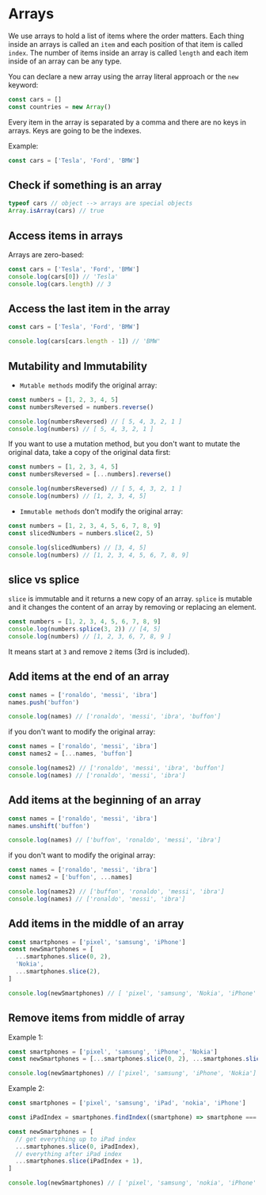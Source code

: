 # Arrays

We use arrays to hold a list of items where the order matters.
Each thing inside an arrays is called an `item` and each position of that item is called `index`.
The number of items inside an array is called `length` and each item inside of an array can be any type.

You can declare a new array using the array literal approach or the `new` keyword:

```js
const cars = []
const countries = new Array()
```

Every item in the array is separated by a comma and there are no keys in arrays. Keys are going to be the indexes.

Example:

```js
const cars = ['Tesla', 'Ford', 'BMW']
```

## Check if something is an array

```js
typeof cars // object --> arrays are special objects
Array.isArray(cars) // true
```

## Access items in arrays

Arrays are zero-based:

```js
const cars = ['Tesla', 'Ford', 'BMW']
console.log(cars[0]) // 'Tesla'
console.log(cars.length) // 3
```

## Access the last item in the array

```js
const cars = ['Tesla', 'Ford', 'BMW']

console.log(cars[cars.length - 1]) // 'BMW'
```

## Mutability and Immutability

- `Mutable methods` modify the original array:

```js
const numbers = [1, 2, 3, 4, 5]
const numbersReversed = numbers.reverse()

console.log(numbersReversed) // [ 5, 4, 3, 2, 1 ]
console.log(numbers) // [ 5, 4, 3, 2, 1 ]
```

If you want to use a mutation method, but you don't want to mutate the original data,
take a copy of the original data first:

```js
const numbers = [1, 2, 3, 4, 5]
const numbersReversed = [...numbers].reverse()

console.log(numbersReversed) // [ 5, 4, 3, 2, 1 ]
console.log(numbers) // [1, 2, 3, 4, 5]
```

- `Immutable methods` don't modify the original array:

```js
const numbers = [1, 2, 3, 4, 5, 6, 7, 8, 9]
const slicedNumbers = numbers.slice(2, 5)

console.log(slicedNumbers) // [3, 4, 5]
console.log(numbers) // [1, 2, 3, 4, 5, 6, 7, 8, 9]
```

## slice vs splice

`slice` is immutable and it returns a new copy of an array.
`splice` is mutable and it changes the content of an array by removing or replacing an element.

```js
const numbers = [1, 2, 3, 4, 5, 6, 7, 8, 9]
console.log(numbers.splice(3, 2)) // [4, 5]
console.log(numbers) // [1, 2, 3, 6, 7, 8, 9 ]
```

It means start at `3` and remove `2` items (3rd is included).

## Add items at the end of an array

```js
const names = ['ronaldo', 'messi', 'ibra']
names.push('buffon')

console.log(names) // ['ronaldo', 'messi', 'ibra', 'buffon']
```

if you don't want to modify the original array:

```js
const names = ['ronaldo', 'messi', 'ibra']
const names2 = [...names, 'buffon']

console.log(names2) // ['ronaldo', 'messi', 'ibra', 'buffon']
console.log(names) // ['ronaldo', 'messi', 'ibra']
```

## Add items at the beginning of an array

```js
const names = ['ronaldo', 'messi', 'ibra']
names.unshift('buffon')

console.log(names) // ['buffon', 'ronaldo', 'messi', 'ibra']
```

if you don't want to modify the original array:

```js
const names = ['ronaldo', 'messi', 'ibra']
const names2 = ['buffon', ...names]

console.log(names2) // ['buffon', 'ronaldo', 'messi', 'ibra']
console.log(names) // ['ronaldo', 'messi', 'ibra']
```

## Add items in the middle of an array

```js
const smartphones = ['pixel', 'samsung', 'iPhone']
const newSmartphones = [
  ...smartphones.slice(0, 2),
  'Nokia',
  ...smartphones.slice(2),
]

console.log(newSmartphones) // [ 'pixel', 'samsung', 'Nokia', 'iPhone' ]
```

## Remove items from middle of array

Example 1:

```js
const smartphones = ['pixel', 'samsung', 'iPhone', 'Nokia']
const newSmartphones = [...smartphones.slice(0, 2), ...smartphones.slice(3)]

console.log(newSmartphones) // ['pixel', 'samsung', 'iPhone', 'Nokia']
```

Example 2:

```js
const smartphones = ['pixel', 'samsung', 'iPad', 'nokia', 'iPhone']

const iPadIndex = smartphones.findIndex((smartphone) => smartphone === 'iPad')

const newSmartphones = [
  // get everything up to iPad index
  ...smartphones.slice(0, iPadIndex),
  // everything after iPad index
  ...smartphones.slice(iPadIndex + 1),
]

console.log(newSmartphones) // [ 'pixel', 'samsung', 'nokia', 'iPhone' ]
```
